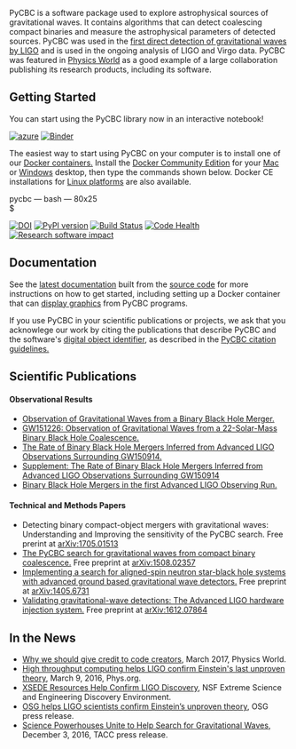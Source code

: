 PyCBC is a software package used to explore astrophysical sources of gravitational waves. It contains algorithms that can detect coalescing compact binaries and measure the astrophysical parameters of detected sources. PyCBC was used in the [first direct detection of gravitational waves by LIGO](https://journals.aps.org/prl/abstract/10.1103/PhysRevLett.116.061102) and is used in the ongoing analysis of LIGO and Virgo data.  PyCBC was featured in [Physics World](http://live.iop-pp01.agh.sleek.net/2017/02/26/why-we-should-give-credit-to-code%E2%80%AFcreators/) as a good example of a large collaboration publishing its research products, including its software.

## Getting Started
You can start using the PyCBC library now in an interactive notebook!

[![azure](https://img.shields.io/badge/azure-notebook-pi.svg)](https://notebooks.azure.com/nitz/libraries/pycbc)
[![Binder](http://mybinder.org/badge.svg)](http://mybinder.org:/repo/ligo-cbc/binder)

The easiest way to start using PyCBC on your computer is to install one of our [Docker containers.](https://hub.docker.com/u/pycbc/) Install the [Docker Community Edition](https://www.docker.com/community-edition) for your [Mac](https://store.docker.com/editions/community/docker-ce-desktop-mac?tab=description) or [Windows](https://store.docker.com/editions/community/docker-ce-desktop-windows?tab=description) desktop, then type the commands shown below. Docker CE installations for [Linux platforms](https://www.docker.com/community-edition#/download) are also available.

<script src="https://raw.githubusercontent.com/mattboldt/typed.js/v1.1.7/js/typed.js" charset="utf-8"></script>
<script type="text/javascript">
	document.addEventListener("DOMContentLoaded", function(){
		Typed.new(".element", {
			strings: ["^500<strong>docker pull pycbc/pycbc-el7:latest</strong><br>$ ^500<strong>docker run -it pycbc/pycbc-el7:latest /bin/bash -l</strong><br>&#40;pycbc-software&#41;&#91;pycbc@37184573e664 &#126;&#93;$ ^500<strong>python</strong><br>Python 2.7.5 &#40;default, Nov  6 2016, 00:28:07&#41;<br>&#91;GCC 4.8.5 20150623 &#40;Red Hat 4.8.5-11&#41;&#93; on linux2<br>&gt;&gt;&gt; ^500<strong>execfile&#40;&quot;/home/pycbc/src/pycbc/examples/waveform/match_waveform.py&quot;&#41;</strong><br>^1000The match is: 0.953<br>&gt;&gt;&gt; ^500<strong>from pycbc.waveform import td_approximants</strong><br>&gt;&gt;&gt; ^500<strong>print td_approximants&#40;&#41;&#91;20:24&#93;</strong><br>['SEOBNRv3', 'SEOBNRv2', 'SpinTaylorT1', 'SEOBNRv4']<br>&gt;&gt;&gt; "],
			typeSpeed: 0
		});
	});
</script>

<div class="text-editor-wrap">
		<div class="title-bar"><span class="title">pycbc &mdash; bash &mdash; 80x<span class="terminal-height">25</span></span></div>
		<div class="text-body">
			$ <span class="element"></span>
		</div>
</div>

[![DOI](https://zenodo.org/badge/31596861.svg)](https://zenodo.org/badge/latestdoi/31596861)
[![PyPI version](https://badge.fury.io/py/PyCBC.svg)](https://badge.fury.io/py/PyCBC)
[![Build Status](https://travis-ci.org/ligo-cbc/pycbc.svg?branch=master)](https://travis-ci.org/ligo-cbc/pycbc)
[![Code Health](https://landscape.io/github/ligo-cbc/pycbc/master/landscape.svg?style=flat)](https://landscape.io/github/ligo-cbc/pycbc/master)
[![Research software impact](http://depsy.org/api/package/pypi/PyCBC/badge.svg)](http://depsy.org/package/python/PyCBC)

## Documentation

See the [latest documentation](pycbc/latest/html/) built from the [source code](https://github.com/ligo-cbc/pycbc) for more instructions on how to get started, including setting up a Docker container that can [display graphics](http://ligo-cbc.github.io/pycbc/latest/html/docker.html) from PyCBC programs.

If you use PyCBC in your scientific publications or projects, we ask that you acknowlege our work by citing the publications that describe  PyCBC and the software's [digital object identifier](https://zenodo.org/badge/latestdoi/31596861), as described in the
 [PyCBC citation guidelines.](http://ligo-cbc.github.io/pycbc/latest/html/credit.html)

## Scientific Publications

#### Observational Results ####
 * [Observation of Gravitational Waves from a Binary Black Hole Merger.](https://journals.aps.org/prl/abstract/10.1103/PhysRevLett.116.061102)
 * [GW151226: Observation of Gravitational Waves from a 22-Solar-Mass Binary Black Hole Coalescence.](https://journals.aps.org/prl/abstract/10.1103/PhysRevLett.116.241103)
 * [The Rate of Binary Black Hole Mergers Inferred from Advanced LIGO Observations Surrounding GW150914.](http://iopscience.iop.org/article/10.3847/2041-8205/833/1/L1/meta)
 * [Supplement: The Rate of Binary Black Hole Mergers Inferred from Advanced LIGO Observations Surrounding GW150914](http://iopscience.iop.org/article/10.3847/0067-0049/227/2/14/meta)
 * [Binary Black Hole Mergers in the first Advanced LIGO Observing Run.](https://journals.aps.org/prx/abstract/10.1103/PhysRevX.6.041015)

#### Technical and Methods Papers ####
 * Detecting binary compact-object mergers with gravitational waves: Understanding and Improving the sensitivity of the PyCBC search. Free prerint at [arXiv:1705.01513](https://arxiv.org/abs/1705.01513)
 * [The PyCBC search for gravitational waves from compact binary coalescence.](http://iopscience.iop.org/article/10.1088/0264-9381/33/21/215004/meta;jsessionid=287B432D6C1C3583375F20A3C7EE6DD8.ip-10-40-1-105) Free preprint at [arXiv:1508.02357](https://arxiv.org/abs/1508.02357)
 * [Implementing a search for aligned-spin neutron star-black hole systems with advanced ground based gravitational wave detectors.](https://journals.aps.org/prd/abstract/10.1103/PhysRevD.90.082004) Free preprint at [arXiv:1405.6731](https://arxiv.org/abs/1405.6731)
 * [Validating gravitational-wave detections: The Advanced LIGO hardware injection system.](https://journals.aps.org/prd/abstract/10.1103/PhysRevD.95.062002) Free preprint at [arXiv:1612.07864](https://arxiv.org/abs/1612.07864)

## In the News

 * [Why we should give credit to code creators](http://iopscience.iop.org/article/10.1088/2058-7058/30/3/37/pdf), March 2017, Physics World.
  * [High throughput computing helps LIGO confirm Einstein's last unproven theory](https://phys.org/news/2016-03-high-throughput-ligo-einstein-unproven.html), March 9, 2016, Phys.org.
  * [XSEDE Resources Help Confirm LIGO Discovery](https://www.xsede.org/xsede-resources-help-confirm-ligo-discovery), NSF Extreme Science and Engineering Discovery Environment.
  * [OSG helps LIGO scientists confirm Einstein’s unproven theory](https://www.opensciencegrid.org/osg-helps-ligo-scientists-confirm-einsteins-last-unproven-theory/), OSG press release.
  * [Science Powerhouses Unite to Help Search for Gravitational Waves](https://www.tacc.utexas.edu/-/science-powerhouses-unite-to-help-search-for-gravitational-waves), December 3, 2016, TACC press release.

